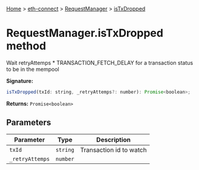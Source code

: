 [Home](./index) &gt; [eth-connect](./eth-connect.md) &gt; [RequestManager](./eth-connect.requestmanager.md) &gt; [isTxDropped](./eth-connect.requestmanager.istxdropped.md)

# RequestManager.isTxDropped method

Wait retryAttemps \* TRANSACTION\_FETCH\_DELAY for a transaction status to be in the mempool

**Signature:**
```javascript
isTxDropped(txId: string, _retryAttemps?: number): Promise<boolean>;
```
**Returns:** `Promise<boolean>`

## Parameters

|  Parameter | Type | Description |
|  --- | --- | --- |
|  `txId` | `string` | Transaction id to watch |
|  `_retryAttemps` | `number` |  |

